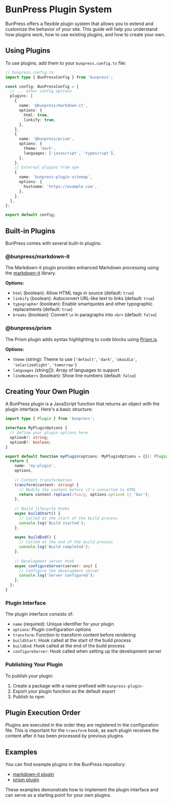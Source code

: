 # BunPress Plugin System

BunPress offers a flexible plugin system that allows you to extend and customize the behavior of your site. This guide will help you understand how plugins work, how to use existing plugins, and how to create your own.

## Using Plugins

To use plugins, add them to your `bunpress.config.ts` file:

```typescript
// bunpress.config.ts
import type { BunPressConfig } from 'bunpress';

const config: BunPressConfig = {
  // ... other config options
  plugins: [
    {
      name: '@bunpress/markdown-it',
      options: {
        html: true,
        linkify: true,
      },
    },
    {
      name: '@bunpress/prism',
      options: {
        theme: 'dark',
        languages: ['javascript', 'typescript'],
      },
    },
    // External plugins from npm
    {
      name: 'bunpress-plugin-sitemap',
      options: {
        hostname: 'https://example.com',
      },
    },
  ],
};

export default config;
```

## Built-in Plugins

BunPress comes with several built-in plugins:

### @bunpress/markdown-it

The Markdown-it plugin provides enhanced Markdown processing using the [markdown-it](https://github.com/markdown-it/markdown-it) library.

**Options:**
- `html` (boolean): Allow HTML tags in source (default: `true`)
- `linkify` (boolean): Autoconvert URL-like text to links (default: `true`)
- `typographer` (boolean): Enable smartquotes and other typographic replacements (default: `true`)
- `breaks` (boolean): Convert `\n` in paragraphs into `<br>` (default: `false`)

### @bunpress/prism

The Prism plugin adds syntax highlighting to code blocks using [Prism.js](https://prismjs.com/).

**Options:**
- `theme` (string): Theme to use (`'default'`, `'dark'`, `'okaidia'`, `'solarizedlight'`, `'tomorrow'`)
- `languages` (string[]): Array of languages to support
- `lineNumbers` (boolean): Show line numbers (default: `false`)

## Creating Your Own Plugin

A BunPress plugin is a JavaScript function that returns an object with the plugin interface. Here's a basic structure:

```typescript
import type { Plugin } from 'bunpress';

interface MyPluginOptions {
  // Define your plugin options here
  optionA?: string;
  optionB?: boolean;
}

export default function myPlugin(options: MyPluginOptions = {}): Plugin {
  return {
    name: 'my-plugin',
    options,
    
    // Content transformation
    transform(content: string) {
      // Modify the content before it's converted to HTML
      return content.replace(/foo/g, options.optionA || 'bar');
    },
    
    // Build lifecycle hooks
    async buildStart() {
      // Called at the start of the build process
      console.log('Build started');
    },
    
    async buildEnd() {
      // Called at the end of the build process
      console.log('Build completed');
    },
    
    // Development server hook
    async configureServer(server: any) {
      // Configure the development server
      console.log('Server configured');
    },
  };
}
```

### Plugin Interface

The plugin interface consists of:

- `name` (required): Unique identifier for your plugin
- `options`: Plugin configuration options
- `transform`: Function to transform content before rendering
- `buildStart`: Hook called at the start of the build process
- `buildEnd`: Hook called at the end of the build process
- `configureServer`: Hook called when setting up the development server

### Publishing Your Plugin

To publish your plugin:

1. Create a package with a name prefixed with `bunpress-plugin-`
2. Export your plugin function as the default export
3. Publish to npm

## Plugin Execution Order

Plugins are executed in the order they are registered in the configuration file. This is important for the `transform` hook, as each plugin receives the content after it has been processed by previous plugins.

## Examples

You can find example plugins in the BunPress repository:

- [markdown-it plugin](https://github.com/bunpress/bunpress/tree/main/src/plugins/markdown-it)
- [prism plugin](https://github.com/bunpress/bunpress/tree/main/src/plugins/prism)

These examples demonstrate how to implement the plugin interface and can serve as a starting point for your own plugins. 